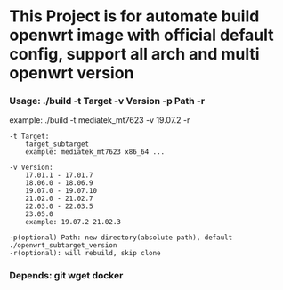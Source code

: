 # This Project is for automate build openwrt image with official default config, support all arch and multi openwrt version

### Usage: ./build -t Target -v Version -p Path -r
example: ./build -t mediatek_mt7623 -v 19.07.2 -r

    -t Target:
        target_subtarget
        example: mediatek_mt7623 x86_64 ...

    -v Version:
        17.01.1 - 17.01.7
        18.06.0 - 18.06.9
        19.07.0 - 19.07.10
        21.02.0 - 21.02.7
        22.03.0 - 22.03.5
        23.05.0
        example: 19.07.2 21.02.3

    -p(optional) Path: new directory(absolute path), default ./openwrt_subtarget_version
    -r(optional): will rebuild, skip clone

### Depends: git wget docker